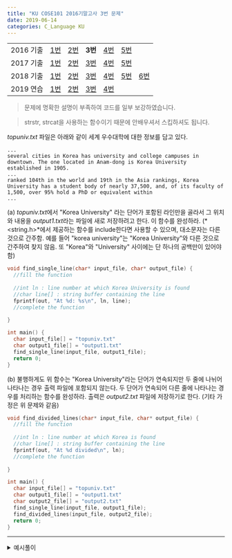 ```yaml
---
title: "KU COSE101 2016기말고사 3번 문제"
date: 2019-06-14
categories: C_Language KU
---
```


| | | | | | | |
|:---------:|:---:|:---:|:---:|:---:|:---:|-----|
| 2016 기출 | [1번](https://detegice.github.io/COSE101-2016Final-Pro1) | [2번](https://detegice.github.io/COSE101-2016Final-Pro2) | **3번** | [4번](https://detegice.github.io/COSE101-2016Final-Pro4) | [5번](https://detegice.github.io/COSE101-2016Final-Pro5) |     |
| 2017 기출 | [1번](https://detegice.github.io/COSE101-2017Final-Pro1) | [2번](https://detegice.github.io/COSE101-2017Final-Pro2) | [3번](https://detegice.github.io/COSE101-2017Final-Pro3) | [4번](https://detegice.github.io/COSE101-2017Final-Pro4) | [5번](https://detegice.github.io/COSE101-2017Final-Pro5) |     |
| 2018 기출 | [1번](https://detegice.github.io/COSE101-2018Final-Pro1) | [2번](https://detegice.github.io/COSE101-2018Final-Pro2) | [3번](https://detegice.github.io/COSE101-2018Final-Pro3) | [4번](https://detegice.github.io/COSE101-2018Final-Pro4) | [5번](https://detegice.github.io/COSE101-2018Final-Pro5) | [6번](https://detegice.github.io/COSE101-2018Final-Pro6) |
| 2019 연습 | [1번](https://detegice.github.io/COSE101-FinalPractice-Pro1) | [2번](https://detegice.github.io/COSE101-FinalPractice-Pro2) | [3번](https://detegice.github.io/COSE101-FinalPractice-Pro3) | [4번](https://detegice.github.io/COSE101-FinalPractice-Pro4) | | |

> 문제에 명확한 설명이 부족하여 코드를 일부 보강하였습니다.

> strstr, strcat을 사용하는 함수이기 때문에 안배우셔서 스킵하셔도 됩니다.

*topuniv.txt* 파일은 아래와 같이 세계 우수대학에 대한 정보를 담고 있다.
```
...
several cities in Korea has university and college campuses in
downtown. The one located in Anam-dong is Korea University
established in 1905.
...
ranked 104th in the world and 19th in the Asia rankings, Korea
University has a student body of nearly 37,500, and, of its faculty of
1,500, over 95% hold a PhD or equivalent within
...
```

(a) *topuniv.txt*에서 "Korea University" 라는 단어가 포함된 라인만을 골라서 그 위치와 내용을 *output1.txt*라는 파일에 새로 저장하려고 한다.
이 함수를 완성하라. (*&lt;string.h&gt;*에서 제공하는 함수를 include한다면 사용할 수 있으며, 대소문자는 다른 것으로 간주함.
예를 들어 "korea university"는 "Korea University"와 다른 것으로 간주하여 찾지 않음.
또 "Korea"와 "University" 사이에는 단 하나의 공백만이 있어야 함)

~~~c
void find_single_line(char* input_file, char* output_file) {
  //fill the function
  
  //int ln : line number at which Korea University is found
  //char line[] : string buffer containing the line
  fprintf(out, "At %d: %s\n", ln, line);
  //complete the function
  
}

int main() {
  char input_file[] = "topuniv.txt"
  char output1_file[] = "output1.txt"
  find_single_line(input_file, output1_file);
  return 0;
}
~~~


(b) 불행하게도 위 함수는 "Korea University"라는 단어가 연속되지만 두 줄에 나뉘어 나타나는 경우 출력 파일에 포함되지 않는다.
두 단어가 연속되어 다른 줄에 나타나는 경우를 처리하는 함수를 완성하라.
출력은 *output2.txt* 파일에 저장하기로 한다. (기타 가정은 위 문제와 같음)

~~~c
void find_divided_lines(char* input_file, char* output_file) {
  //fill the function
  
  //int ln : line number at which Korea is found
  //char line[] : string buffer containing the line
  fprintf(out, "At %d divided\n", ln);
  //complete the function
  
}

int main() {
  char input_file[] = "topuniv.txt"
  char output1_file[] = "output1.txt"
  char output2_file[] = "output2.txt"
  find_single_line(input_file, output1_file);
  find_divided_lines(input_file, output2_file);
  return 0;
}
~~~

***

<details><summary>예시풀이</summary>

{% highlight c %}
void find_single_line(char* input_file, char* output_file) {
	FILE *fp = fopen(input_file, "r");
	FILE *out = fopen(output_file, "w");
	int ln = 0;
	char line[100];
	while(fgets(line, 100, fp) != NULL) {
		ln++;
		if(strstr(line, "Korea University")) {
			fprintf(out, "At %d: %s\n", ln, line);
		}
	}
	fclose(fp);
	fclose(out);
}

void find_divided_lines(char* input_file, char* output_file) {
	char line[200];
	char prevline[200];
	FILE *fp = fopen(input_file, "r");
	FILE *out = fopen(output_file, "w");
	
	int ln = 0;
	prevline[0] = 0;
	
	while(fgets(line, 100, fp) != NULL){
		ln++;
		strcat(prevline, line);
		if(strstr(prevline, "Korea\nUniversity")){
			fprintf(out, "At %d divided\n",ln-1);
		}
		strcpy(prevline, line);
	}
	fclose(fp);
	fclose(out);
}
{% endhighlight %}
  
  
</details>
